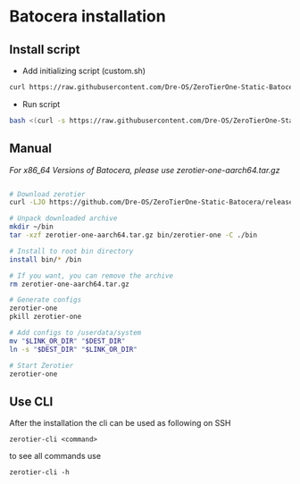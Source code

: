 # Batocera installation
## Install script 
 - Add initializing script (custom.sh)
```sh
curl https://raw.githubusercontent.com/Dre-OS/ZeroTierOne-Static-Batocera/main/custom.sh >> custom.sh
```
 - Run script
```sh
bash <(curl -s https://raw.githubusercontent.com/Dre-OS/ZeroTierOne-Static-Batocera/main/Batocera.sh)
```

## Manual
*For x86_64 Versions of Batocera, please use zerotier-one-aarch64.tar.gz*
```sh

# Download zerotier
curl -LJO https://github.com/Dre-OS/ZeroTierOne-Static-Batocera/releases/latest/download/zerotier-one-aarch64.tar.gz

# Unpack downloaded archive
mkdir ~/bin
tar -xzf zerotier-one-aarch64.tar.gz bin/zerotier-one -C ./bin

# Install to root bin directory
install bin/* /bin

# If you want, you can remove the archive
rm zerotier-one-aarch64.tar.gz

# Generate configs
zerotier-one
pkill zerotier-one

# Add configs to /userdata/system
mv "$LINK_OR_DIR" "$DEST_DIR"
ln -s "$DEST_DIR" "$LINK_OR_DIR"

# Start Zerotier
zerotier-one
```

## Use CLI

After the installation the cli can be used as following on SSH

```
zerotier-cli <command>
```

to see all commands use 

```
zerotier-cli -h
```
